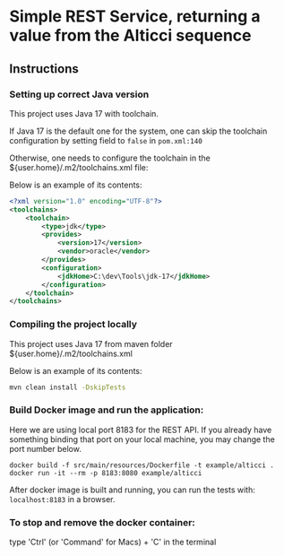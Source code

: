 # Simple REST Service, returning a value from the Alticci sequence

## Instructions
### Setting up correct Java version
This project uses Java 17 with toolchain.

If Java 17 is the default one for the system, one can skip the toolchain configuration
by setting field <activeByDefault> to `false` in `pom.xml:140`

Otherwise, one needs to configure the toolchain in the 
${user.home}/.m2/toolchains.xml file:

Below is an example of its contents:
```xml
<?xml version="1.0" encoding="UTF-8"?>
<toolchains>
    <toolchain>
        <type>jdk</type>
        <provides>
            <version>17</version>
            <vendor>oracle</vendor>
        </provides>
        <configuration>
            <jdkHome>C:\dev\Tools\jdk-17</jdkHome>
        </configuration>
    </toolchain>
</toolchains>
```

### Compiling the project locally
This project uses Java 17 from maven folder ${user.home}/.m2/toolchains.xml

Below is an example of its contents:
```bash
mvn clean install -DskipTests
```

### Build Docker image and run the application:
Here we are using local port 8183 for the REST API.
If you already have something binding that port on your local machine,
you may change the port number below.

```shell
docker build -f src/main/resources/Dockerfile -t example/alticci .
docker run -it --rm -p 8183:8080 example/alticci
```

After docker image is built and running, you can run the tests with:
`localhost:8183` in a browser.

### To stop and remove the docker container:
type 'Ctrl' (or 'Command' for Macs) + 'C' in the terminal